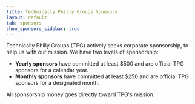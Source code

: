 ```yaml
---
title: Technically Philly Groups Sponsors
layout: default
tab: sponsors
show_sponsors_sidebar: true
---
```


Technically Philly Groups (TPG) actively seeks corporate sponsorship, to help
us with our mission. We have two levels of sponsorship:

* **Yearly sponsors** have committed at least $500 and are official TPG
  sponsors for a calendar year.
* **Monthly sponsors** have committed at least $250 and are official
  TPG sponsors for a designated month.

All sponsorship money goes directly toward TPG's mission.
